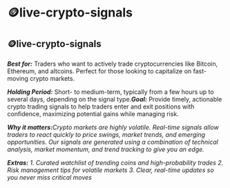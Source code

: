 # 🪙live-crypto-signals

## 🪙live-crypto-signals

_**Best for:**_ Traders who want to actively trade cryptocurrencies like Bitcoin, Ethereum, and altcoins. Perfect for those looking to capitalize on fast-moving crypto markets.

_**Holding Period:**_ Short- to medium-term, typically from a few hours up to several days, depending on the signal type._**Goal:**_ Provide timely, actionable crypto trading signals to help traders enter and exit positions with confidence, maximizing potential gains while managing risk.

_**Why it matters:**&#x43;rypto markets are highly volatile. Real-time signals allow traders to react quickly to price swings, market trends, and emerging opportunities. Our signals are generated using a combination of technical analysis, market momentum, and trend tracking to give you an edge._

_**Extras:**_ _1. Curated watchlist of trending coins and high-probability trades 2. Risk management tips for volatile markets 3. Clear, real-time updates so you never miss critical moves_
